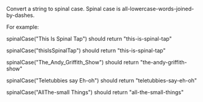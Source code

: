 Convert a string to spinal case. Spinal case is all-lowercase-words-joined-by-dashes.

For example:

spinalCase("This Is Spinal Tap") should return "this-is-spinal-tap"

spinalCase("thisIsSpinalTap") should return "this-is-spinal-tap"

spinalCase("The_Andy_Griffith_Show") should return "the-andy-griffith-show"

spinalCase("Teletubbies say Eh-oh") should return "teletubbies-say-eh-oh"

spinalCase("AllThe-small Things") should return "all-the-small-things"

